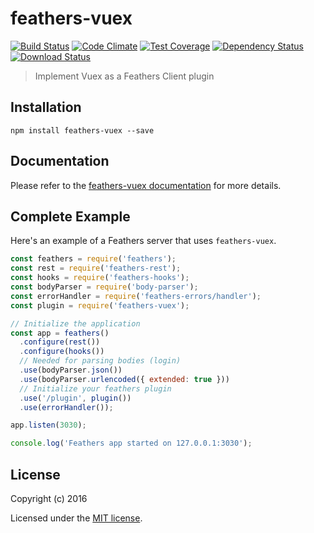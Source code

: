 # feathers-vuex

[![Build Status](https://travis-ci.org/feathersjs/feathers-vuex.png?branch=master)](https://travis-ci.org/feathersjs/feathers-vuex)
[![Code Climate](https://codeclimate.com/github/feathersjs/feathers-vuex/badges/gpa.svg)](https://codeclimate.com/github/feathersjs/feathers-vuex)
[![Test Coverage](https://codeclimate.com/github/feathersjs/feathers-vuex/badges/coverage.svg)](https://codeclimate.com/github/feathersjs/feathers-vuex/coverage)
[![Dependency Status](https://img.shields.io/david/feathersjs/feathers-vuex.svg?style=flat-square)](https://david-dm.org/feathersjs/feathers-vuex)
[![Download Status](https://img.shields.io/npm/dm/feathers-vuex.svg?style=flat-square)](https://www.npmjs.com/package/feathers-vuex)

> Implement Vuex as a Feathers Client plugin

## Installation

```
npm install feathers-vuex --save
```

## Documentation

Please refer to the [feathers-vuex documentation](http://docs.feathersjs.com/) for more details.

## Complete Example

Here's an example of a Feathers server that uses `feathers-vuex`. 

```js
const feathers = require('feathers');
const rest = require('feathers-rest');
const hooks = require('feathers-hooks');
const bodyParser = require('body-parser');
const errorHandler = require('feathers-errors/handler');
const plugin = require('feathers-vuex');

// Initialize the application
const app = feathers()
  .configure(rest())
  .configure(hooks())
  // Needed for parsing bodies (login)
  .use(bodyParser.json())
  .use(bodyParser.urlencoded({ extended: true }))
  // Initialize your feathers plugin
  .use('/plugin', plugin())
  .use(errorHandler());

app.listen(3030);

console.log('Feathers app started on 127.0.0.1:3030');
```

## License

Copyright (c) 2016

Licensed under the [MIT license](LICENSE).
